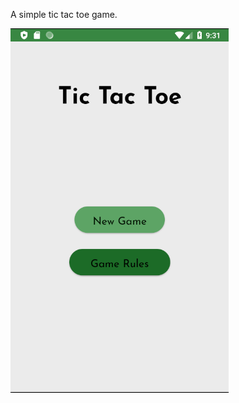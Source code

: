 A simple tic tac toe game.

![alt text](https://github.com/PatrykKudyk/TicTacToe/blob/master/zdjecia/1.png)
